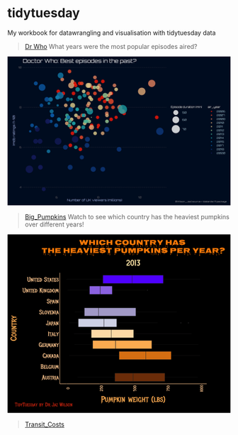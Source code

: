 # tidytuesday
My workbook for datawrangling and visualisation with tidytuesday data

> [Dr Who](https://github.com/jazwilson/tidytuesday/tree/main/dr_who_tidytuesday)
What years were the most popular episodes aired?

![](https://github.com/jazwilson/tidytuesday/blob/main/dr_who_tidytuesday/plot.png)

> [Big_Pumpkins](https://github.com/jazwilson/tidytuesday/tree/main/Big_pumpkins)
Watch to see which country has the heaviest pumpkins over different years!

![](https://github.com/jazwilson/tidytuesday/blob/main/Big_pumpkins/Pumpkin_animated.gif)

> [Transit_Costs](https://github.com/jazwilson/tidytuesday/tree/main/Transit_costs)


